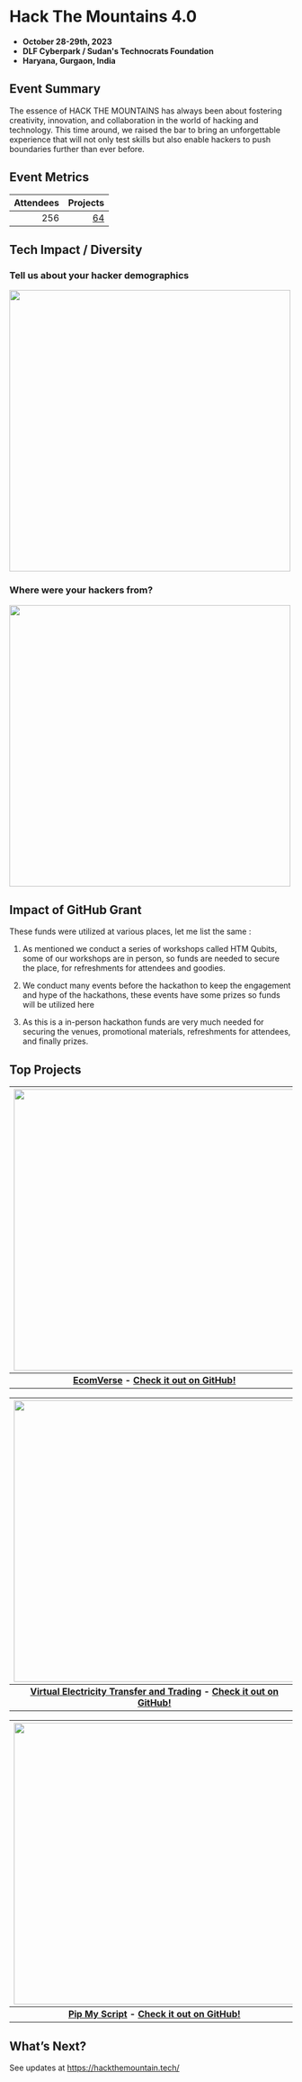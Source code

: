 # Hack The Mountains 4.0
 - **October 28-29th, 2023** 
 - **DLF Cyberpark / Sudan's Technocrats Foundation**
 - **Haryana, Gurgaon, India**  

## Event Summary

The essence of HACK THE MOUNTAINS has always been about fostering creativity, innovation, and collaboration in the world of hacking and technology. This time around, we raised the bar to bring an unforgettable experience that will not only test skills but also enable hackers to push boundaries further than ever before.

## Event Metrics  

| Attendees | Projects|
|---------------:|------------:|
|256|[64](https://htm4.devpost.com/project-gallery)| 

## Tech Impact / Diversity 

### Tell us about your hacker demographics
<img src="https://github.com/MLH/GitHub-Education-Hackathon-Grant-Fund-2023/blob/missing-recaps/Hackathons_2023/images/Hack%20the%20Mountains%20Gender.png" width="500" height="auto">

### Where were your hackers from?
<img src="https://github.com/MLH/GitHub-Education-Hackathon-Grant-Fund-2023/blob/missing-recaps/Hackathons_2023/images/Hack%20the%20Mountains%20Schools.png" width="500" height="auto">

## Impact of GitHub Grant
These funds were utilized at various places, let me list the same :

1. As mentioned we conduct a series of workshops called HTM Qubits, some of our workshops are in person, so funds are needed to secure the place, for refreshments for attendees and goodies.

2. We conduct many events before the hackathon to keep the engagement and hype of the hackathons, these events have some prizes so funds will be utilized here

3. As this is a in-person hackathon funds are very much needed for securing the venues, promotional materials, refreshments for attendees, and finally prizes.


## Top Projects

| <img src="https://d112y698adiu2z.cloudfront.net/photos/production/software_photos/002/642/638/datas/gallery.jpg" width="500" height="auto"> |
|:--:|
| <b> [EcomVerse](https://devpost.com/software/ecomverse) - [Check it out on GitHub!](https://github.com/DivyamGupta23/EcomVerse_HTM4.0) </b>|

| <img src="https://d112y698adiu2z.cloudfront.net/photos/production/software_photos/002/642/191/datas/gallery.jpg" width="500" height="auto"> |
|:--:|
| <b> [Virtual Electricity Transfer and Trading](https://devpost.com/software/virtual-electricity-transfer-and-trading) - [Check it out on GitHub!](https://github.com/orgs/Hack-The-Mountain-4-0-VETAT/repositories) </b>|

| <img src="https://d112y698adiu2z.cloudfront.net/photos/production/software_photos/002/642/761/datas/gallery.jpg" width="500" height="auto"> |
|:--:|
| <b> [Pip My Script](https://devpost.com/software/pip-my-script) - [Check it out on GitHub!](https://github.com/KavyaSethia/pythonProject) </b>|

## What’s Next?
See updates at https://hackthemountain.tech/
